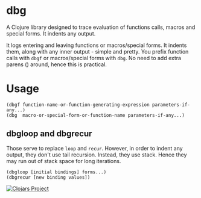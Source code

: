 # dbg

A Clojure library designed to trace evaluation of functions calls, macros and special forms. It indents any output.

It logs entering and leaving functions or macros/special forms. It indents them, along with any inner output - simple and pretty. You prefix function calls with `dbgf` or macros/special forms with `dbg`. No need to add extra parens () around, hence this is practical.

# Usage

```
(dbgf function-name-or-function-generating-expression parameters-if-any...)
(dbg  macro-or-special-form-or-function-name parameters-if-any...)
```

## dbgloop and dbgrecur
Those serve to replace `loop` and `recur`. However, in order to indent any output, they don't use tail recursion. Instead, they use stack. Hence they may run out of stack space for long iterations.
 
```
(dbgloop [initial bindings] forms...)
(dbgrecur [new binding values])
```

[![Clojars Project](https://img.shields.io/clojars/v/dbg.svg)](https://clojars.org/dbg)
